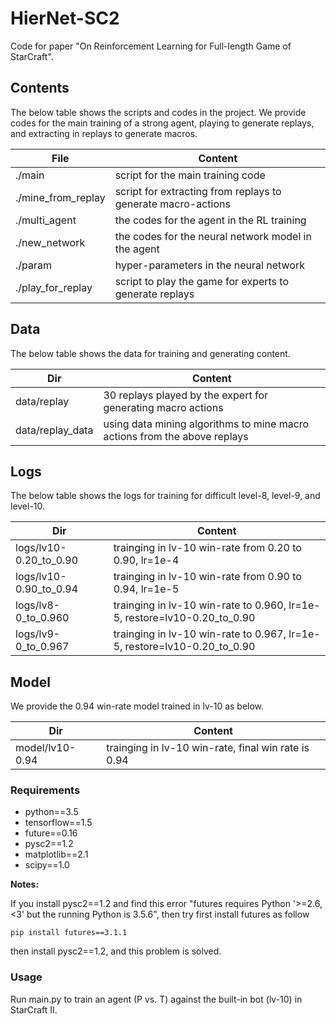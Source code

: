 # HierNet-SC2

Code for paper "On Reinforcement Learning for Full-length Game of StarCraft".

## Contents

The below table shows the scripts and codes in the project. We provide codes for the main training of a strong agent, playing to generate replays, and extracting in replays to generate macros. 

File | Content
------------ | -------------
./main | script for the main training code
./mine_from_replay | script for extracting from replays to generate macro-actions
./multi_agent | the codes for the agent in the RL training
./new_network | the codes for the neural network model in the agent
./param | hyper-parameters in the neural network
./play_for_replay | script to play the game for experts to generate replays 

## Data

The below table shows the data for training and generating content.

Dir | Content
------------ | -------------
data/replay | 30 replays played by the expert for generating macro actions
data/replay_data | using data mining algorithms to mine macro actions from the above replays

## Logs

The below table shows the logs for training for difficult level-8, level-9, and level-10.

Dir | Content
------------ | -------------
logs/lv10-0.20_to_0.90 | trainging in lv-10 win-rate from 0.20 to 0.90, lr=1e-4
logs/lv10-0.90_to_0.94 | trainging in lv-10 win-rate from 0.90 to 0.94, lr=1e-5
logs/lv8-0_to_0.960 | trainging in lv-10 win-rate to 0.960, lr=1e-5, restore=lv10-0.20_to_0.90
logs/lv9-0_to_0.967 | trainging in lv-10 win-rate to 0.967, lr=1e-5, restore=lv10-0.20_to_0.90

## Model

We provide the 0.94 win-rate model trained in lv-10 as below.

Dir | Content
------------ | -------------
model/lv10-0.94 | trainging in lv-10 win-rate, final win rate is 0.94

### Requirements

- python==3.5
- tensorflow==1.5
- future==0.16
- pysc2==1.2
- matplotlib==2.1
- scipy==1.0

**Notes:**

If you install pysc2==1.2 and find this error "futures requires Python '>=2.6, <3' but the running Python is 3.5.6", then try first install futures as follow
```
pip install futures==3.1.1
```
then install pysc2==1.2, and this problem is solved.

### Usage

Run main.py to train an agent (P vs. T) against the built-in bot (lv-10) in StarCraft II. 
